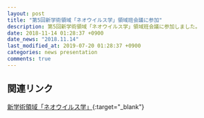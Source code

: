```yaml
---
layout: post
title: "第5回新学術領域「ネオウイルス学」領域班会議に参加"
description: 第5回新学術領域「ネオウイルス学」領域班会議に参加しました。
date: 2018-11-14 01:28:37 +0900
date_news: "2018.11.14"
last_modified_at: 2019-07-20 01:28:37 +0900
categories: news presentation
comments: true
---
```


## 関連リンク

[新学術領域「ネオウイルス学」](http://neo-virology.org){:target="_blank"}
